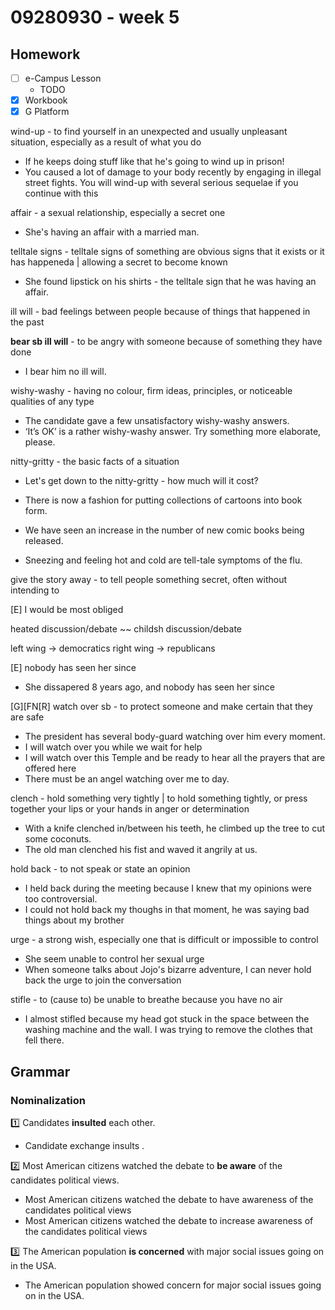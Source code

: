 # 09280930 - week 5
## Homework
- [ ] e-Campus Lesson
	- TODO
- [X] Workbook
- [X] G Platform

wind-up - to find yourself in an unexpected and usually unpleasant situation, especially as a result of what you do
- If he keeps doing stuff like that he's going to wind up in prison!
- You caused a lot of damage to your body recently by engaging in illegal street fights. You will wind-up with several serious sequelae if you continue with this

affair - a sexual relationship, especially a secret one
- She's having an affair with a married man.

telltale signs - telltale signs of something are obvious signs that it exists or it has happeneda | allowing a secret to become known
- She found lipstick on his shirts - the telltale sign that he was having an affair.

ill will - bad feelings between people because of things that happened in the past

**bear  sb  ill will** - to be angry with someone because of something they have done
- I bear him no ill will.

wishy-washy - having no colour, firm ideas, principles, or noticeable qualities of any type
- The candidate gave a few unsatisfactory wishy-washy answers.
-  ‘It’s OK’ is a rather wishy-washy answer. Try something more elaborate, please. 

nitty-gritty - the basic facts of a situation
- Let's get down to the nitty-gritty - how much will it cost?

- There is now a fashion for putting collections of cartoons into book form.
- We have seen an increase in the number of new comic books being released. 
- Sneezing and feeling hot and cold are tell-tale symptoms of the flu. 

give the story away - to tell people something secret, often without intending to

[E] I would be most obliged

heated discussion/debate ~~ childsh discussion/debate

left wing -> democratics
right wing -> republicans

[E] nobody has seen her since
- She dissapered 8 years ago, and nobody has seen her since

[G][FN[R] watch over sb - to protect someone and make certain that they are safe
- The president has several body-guard watching over him every moment.
- I will watch over you while we wait for help
- I will watch over this Temple and be ready to hear all the prayers that are offered here
- There must be an angel watching over me to day.

clench - hold something very tightly | to hold something tightly, or press together your lips or your hands in anger or determination
- With a knife clenched in/between his teeth, he climbed up the tree to cut some coconuts.
- The old man clenched his fist and waved it angrily at us.

hold back - to not speak or state an opinion
- I held back during the meeting because I knew that my opinions were too controversial.
- I could not hold back my thoughs in that moment, he was saying bad things about my brother

urge - a strong wish, especially one that is difficult or impossible to control
- She seem unable to control her sexual urge
- When someone talks about Jojo's bizarre adventure, I can never hold back the urge to join the conversation

stifle - to (cause to) be unable to breathe because you have no air
- I almost stifled because my head got stuck in the space between the washing machine and the wall. I was trying to remove the clothes that fell there.


## Grammar 

### Nominalization

1️⃣ Candidates **insulted** each other. 
- Candidate exchange insults .

2️⃣ Most American citizens watched the debate to **be aware** of the candidates political views.
- Most American citizens watched the debate to have awareness of the candidates political views
- Most American citizens watched the debate to increase awareness of the candidates political views

3️⃣ The American population **is concerned** with major social issues going on in the USA.
-  The American population showed concern for major social issues going on in the USA.

